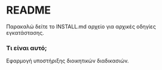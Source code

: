 # README #

Παρακαλώ δείτε το INSTALL.md αρχείο για αρχικές οδηγίες εγκατάστασης. 

### Τι είναι αυτό; ###

Εφαρμογή υποστήριξης διοικητικών διαδικασιών. 
